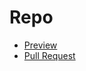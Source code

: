 # Repo

- [Preview](https://leonbohdan.github.io/Repo/)
- [Pull Request](https://github.com/leonbohdan/Repo/pull/1)
